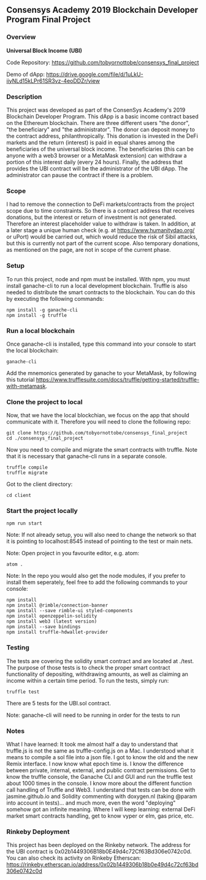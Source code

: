 
## Consensys Academy 2019 Blockchain Developer Program Final Project

### Overview

**Universal Block Income (UBI)**

Code Repository: https://github.com/tobyornottobe/consensys_final_project

Demo of dApp: https://drive.google.com/file/d/1uLkU-iiyNLd15kLPr61SR3vz-4eoDDZr/view

### Description
This project was developed as part of the ConsenSys Academy's 2019 Blockchain Developer Program. This dApp is a basic income contract based on the Ethereum blockchain. There are three different users "the donor", "the beneficiary" and "the administrator". The donor can deposit money to the contract address, philanthropically. This donation is invested in the DeFi markets and the return (interest) is paid in equal shares among the beneficiaries of the universal block income. The beneficiaries (this can be anyone with a web3 browser or a MetaMask extension) can withdraw a portion of this interest daily (every 24 hours). Finally, the address that provides the UBI contract will be the administrator of the UBI dApp. The administrator can pause the contract if there is a problem.

### Scope
I had to remove the connection to DeFi markets/contracts from the project scope due to time constraints. So there is a contract address that receives donations, but the interest or return of investment is not generated. Therefore an interest placeholder value to withdraw is taken.
In addition, at a later stage a unique human check (e.g. at https://www.humanitydao.org/ or uPort) would be carried out, which would reduce the risk of Sibil attacks, but this is currently not part of the current scope. Also temporary donations, as mentioned on the page, are not in scope of the current phase.

### Setup
To run this project, node and npm must be installed. With npm, you must install ganache-cli to run a local development blockchain. Truffle is also needed to distribute the smart contracts to the blockchain. You can do this by executing the following commands:
```
npm install -g ganache-cli
npm install -g truffle
```
### Run a local blockchain
Once ganache-cli is installed, type this command into your console to start the local blockchain:
```
ganache-cli
```
Add the mnemonics generated by ganache to your MetaMask, by following this tutorial https://www.trufflesuite.com/docs/truffle/getting-started/truffle-with-metamask.

### Clone the project to local
Now, that we have the local blockchian, we focus on the app that should communicate with it. Therefore you will need to clone the following repo:
```
git clone https://github.com/tobyornottobe/consensys_final_project
cd ./consensys_final_project
```
Now you need to compile and migrate the smart contracts with truffle. Note that it is necessary that ganache-cli runs in a separate console.
```
truffle compile
truffle migrate
```

Got to the client directory:
```
cd client
```
### Start the project locally
```
npm run start
```

Note: If not already setup, you will also need to change the network so that it is pointing to localhost:8545 instead of pointing to the test or main nets.

Note: Open project in you favourite editor, e.g. atom:
```
atom .
```
Note: In the repo you would also get the node modules, if you prefer to install them seperately, feel free to add the following commands to your console:
```
npm install
npm install @rimble/connection-banner
npm install --save rimble-ui styled-components
npm install openzeppelin-solidity
npm install web3 (latest version)
npm install --save bindings
npm install truffle-hdwallet-provider
```

### Testing
The tests are covering the solidity smart contract and are located at ./test. The purpose of those tests is to check the proper smart contract functionality of depositing, withdrawing amounts, as well as claiming an income within a certain time period. To run the tests, simply run:
```
truffle test
```
There are 5 tests for the UBI.sol contract.

Note: ganache-cli will need to be running in order for the tests to run

### Notes
What I have learned: It took me almost half a day to understand that truffle.js is not the same as truffle-config.js on a Mac. I understood what it means to compile a sol file into a json file. I got to know the old and the new Remix interface. I now know what epoch time is. I know the difference between private, internal, external, and public contract permissions. Get to know the truffle console, the Ganache CLI and GUI and run the truffle test about 1000 times in the console. I know more about the different function call handling of Truffle and Web3. I understand that tests can be done with jasmine.github.io and Solidity commenting with doxygen.nl (taking @param into account in tests)... and much more, even the word "deploying" somehow got an infinite meaning.
Where I will keep learning: external DeFi market smart contracts handling, get to know vyper or elm, gas price, etc.


### Rinkeby Deployment
This project has been deployed on the Rinkeby network. The address for the UBI contract is 0x02b1449306B18b0E49d4c72Cf63Bd306e0742c0d. You can also check its activity on Rinkeby Etherscan: https://rinkeby.etherscan.io/address/0x02b1449306b18b0e49d4c72cf63bd306e0742c0d

